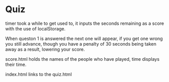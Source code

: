 # Quiz
timer took a while to get used to, it inputs the seconds remaining as a score with the use of localStorage.

When queston 1 is answered the next one will appear, if you get one wrong you still advance, though you have a penalty of 30 seconds being taken away as a result, lowering your score.

score.html holds the names of the people who have played, time displays their time.

index.html links to the quiz.html

